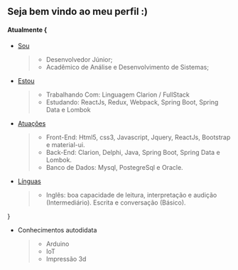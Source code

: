 ## Seja bem vindo ao meu perfil :)

#### Atualmente {

 * [Sou](#Sou)
   > * Desenvolvedor Júnior;
   > * Acadêmico de Análise e Desenvolvimento de Sistemas;

 * [Estou](#Estou)
   > * Trabalhando Com: Linguagem Clarion / FullStack
   > * Estudando: ReactJs, Redux, Webpack, Spring Boot, Spring Data e Lombok
   
 * [Atuações](#Atuações)
   > * Front-End: Html5, css3, Javascript, Jquery, ReactJs, Bootstrap e material-ui.
   > * Back-End: Clarion, Delphi, Java, Spring Boot, Spring Data e Lombok.
   > * Banco de Dados: Mysql, PostegreSql e Oracle.
   
 * [Línguas](#Línguas)
   > * Inglês: boa capacidade de leitura, interpretação e audição (Intermediário). Escrita e conversação (Básico).

}
 
* Conhecimentos autodidata
  > * Arduino
  > * IoT
  > * Impressão 3d
  
